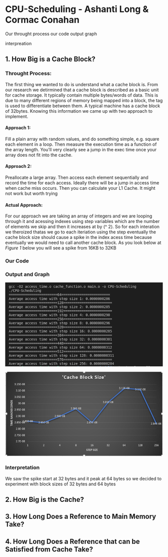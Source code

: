 # **CPU-Scheduling - Ashanti Long & Cormac Conahan**
Our throught process 
our code 
output graph 

interpreation 
## **1. How Big is a Cache Block?**
### Throught Process:
The first thing we wanted to do is understand what a cache block is. From our research we detirmined that a cache block is described as a basic unit for cache storage. It typically contain multiple bytes/words of data. This is due to many different regions of memory being mapped into a block, the tag is used to differentiate between them. A typical machine has a cache block of 32bytes. Knowing this information we came up with two approach  to implement.

#### Approach 1:
Fill a plain array with random values, and do something simple, e.g. square each element in a loop. Then measure the execution time as a function of the array length. You'll very clearly see a jump in the exec time once your array does not fit into the cache.
#### Approach 2:

Preallocate a large array. Then access each element sequentially and record the time for each access. Ideally there will be a jump in access time when cache miss occurs. Then you can calculate your L1 Cache. It might not work but worth trying

#### Actual Approach:

For our approach we are taking an array of integers and we are looping through it and acessing indexes using step variables which are the number of elements we skip and then it increases at by (^ 2). So for each interation we  theroized thatas we go to each iteriation  using the step eventually the cache block size should cause a spike in the index acess time because eventually we would need to call another cache block. As you look below at *Figure 1* below you will see a spike from 16KB to 32KB

### Our Code

### Output and Graph 
![Image of our cache block out](cache_block_access_times.png)

![Image of our cache block graph](cache_block_graph.PNG)


### Interpretation 
We saw the spike start at 32 bytes and it peak at 64 bytes so we decided to experiment with block sizes of 32 bytes and 64 bytes 

## **2. How Big is the Cache?**


## **3. How Long Does a Reference to Main Memory Take?**

## **4. How Long Does a Reference that can be Satisfied from Cache Take?**
